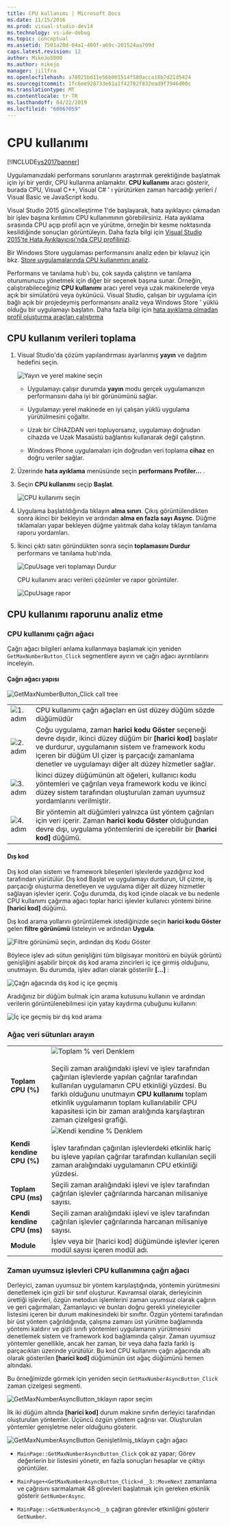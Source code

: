 ```yaml
---
title: CPU kullanımı | Microsoft Docs
ms.date: 11/15/2016
ms.prod: visual-studio-dev14
ms.technology: vs-ide-debug
ms.topic: conceptual
ms.assetid: 7501a20d-04a1-480f-a69c-201524aa709d
caps.latest.revision: 12
author: MikeJo5000
ms.author: mikejo
manager: jillfra
ms.openlocfilehash: a78025bd11e56b001514f580acca18b7d21d5424
ms.sourcegitcommit: 1fc6ee928733e61a1f42782f832ead9f7946d00c
ms.translationtype: MT
ms.contentlocale: tr-TR
ms.lasthandoff: 04/22/2019
ms.locfileid: "60067059"
---
```

# <a name="cpu-usage"></a>CPU kullanımı
[!INCLUDE[vs2017banner](../includes/vs2017banner.md)]

Uygulamanızdaki performans sorunlarını araştırmak gerektiğinde başlatmak için iyi bir yerdir, CPU kullanma anlamaktır. **CPU kullanımı** aracı gösterir, burada CPU, Visual C++, Visual C# ' ı yürütürken zaman harcadığı yerleri / Visual Basic ve JavaScript kodu.  
  
 Visual Studio 2015 güncelleştirme 1'de başlayarak, hata ayıklayıcı çıkmadan bir işlev başına kırılımını CPU kullanımının görebilirsiniz. Hata ayıklama sırasında CPU açıp profil açın ve yürütme, örneğin bir kesme noktasında kesildiğinde sonuçları görüntüleyin. Daha fazla bilgi için [Visual Studio 2015'te Hata Ayıklayıcısı'nda CPU profilinizi](http://blogs.msdn.com/b/visualstudioalm/archive/2015/10/29/profile-your-cpu-in-the-debugger-in-visual-studio-2015.aspx).  
  
 Bir Windows Store uygulaması performansını analiz eden bir kılavuz için bkz. [Store uygulamalarında CPU kullanımını analiz](https://msdn.microsoft.com/library/windows/apps/dn641982.aspx).  
  
 Performans ve tanılama hub'ı bu, çok sayıda çalıştırın ve tanılama oturumunuzu yönetmek için diğer bir seçenek başına sunar. Örneğin, çalıştırabileceğiniz **CPU kullanımı** aracı yerel veya uzak makinelerde veya açık bir simülatörü veya öykünücü. Visual Studio, çalışan bir uygulama için bağlı açık bir projedeymiş performansını analiz veya Windows Store ' yüklü olduğu bir uygulamayı başlatın. Daha fazla bilgi için [hata ayıklama olmadan profil oluşturma araçları çalıştırma](http://msdn.microsoft.com/library/e97ce1a4-62d6-4b8e-a2f7-61576437ff01)  
  
## <a name="BKMK_Collect_CPU_usage_data"></a> CPU kullanım verileri toplama  
  
1. Visual Studio'da çözüm yapılandırması ayarlanmış **yayın** ve dağıtım hedefini seçin.  
  
    ![Yayın ve yerel makine seçin](../profiling/media/cpuuse-selectreleaselocalmachine.png "CPUUSE_SelectReleaseLocalMachine")  
  
   - Uygulamayı çalışır durumda **yayın** modu gerçek uygulamanızın performansını daha iyi bir görünümünü sağlar.  
  
   - Uygulamayı yerel makinede en iyi çalışan yüklü uygulama yürütülmesini çoğaltır.  
  
   - Uzak bir CİHAZDAN veri topluyorsanız, uygulamayı doğrudan cihazda ve Uzak Masaüstü bağlantısı kullanarak değil çalıştırın.  
  
   - Windows Phone uygulamaları için doğrudan veri toplama **cihaz** en doğru veriler sağlar.  
  
2. Üzerinde **hata ayıklama** menüsünde seçin **performans Profiler...** .  
  
3. Seçin **CPU kullanımı** seçip **Başlat**.  
  
    ![CPU kullanımı seçin](../profiling/media/cpuuse-lib-choosecpuusage.png "CPUUSE_LIB_ChooseCpuUsage")  
  
4. Uygulama başlatıldığında tıklayın **alma sınırı**. Çıkış görüntülendikten sonra ikinci bir bekleyin ve ardından **alma en fazla sayı Async**. Düğme tıklamaları yapar bekleyen düğme yalıtmak daha kolay tıklayın tanılama raporu yordamları.  
  
5. İkinci çıktı satırı göründükten sonra seçin **toplamasını Durdur** performans ve tanılama hub'ında.  
  
   ![CpuUsage veri toplamayı Durdur](../profiling/media/cpu-use-wt-stopcollection.png "CPU_USE_WT_StopCollection")  
  
   CPU kullanımı aracı verileri çözümler ve rapor görüntüler.  
  
   ![CpuUsage rapor](../profiling/media/cpu-use-wt-report.png "CPU_USE_WT_Report")  
  
## <a name="analyze-the-cpu-usage-report"></a>CPU kullanımı raporunu analiz etme  
  
### <a name="BKMK_The_CPU_Usage_call_tree"></a> CPU kullanımı çağrı ağacı  
 Çağrı ağacı bilgileri anlama kullanmaya başlamak için yeniden `GetMaxNumberButton_Click` segmentlere ayırın ve çağrı ağacı ayrıntılarını inceleyin.  
  
#### <a name="BKMK_Call_tree_structure"></a> Çağrı ağacı yapısı  
 ![GetMaxNumberButton&#95;Click call tree](../profiling/media/cpu-use-wt-getmaxnumbercalltree-annotated.png "CPU_USE_WT_GetMaxNumberCallTree_annotated")  
  
|||  
|-|-|  
|![1. adım](../profiling/media/procguid-1.png "ProcGuid_1")|CPU kullanımı çağrı ağaçları en üst düzey düğüm sözde düğümüdür|  
|![2. adım](../profiling/media/procguid-2.png "ProcGuid_2")|Çoğu uygulama, zaman **harici kodu Göster** seçeneği devre dışıdır, ikinci düzey düğüm bir **[harici kod]** başlatır ve durdurur, uygulamanın sistem ve framework kodu içeren bir düğüm UI çizer iş parçacığı zamanlama denetler ve uygulamayı diğer alt düzey hizmetler sağlar.|  
|![3. adım](../profiling/media/procguid-3.png "ProcGuid_3")|İkinci düzey düğümünün alt öğeleri, kullanıcı kodu yöntemleri ve çağrılan veya framework kodu ve ikinci düzey sistem tarafından oluşturulan zaman uyumsuz yordamlarını verilmiştir.|  
|![4. adım](../profiling/media/procguid-4.png "ProcGuid_4")|Bir yöntemin alt düğümleri yalnızca üst yöntem çağrıları için veri içerir. Zaman **harici kodu Göster** olduğundan devre dışı, uygulama yöntemlerini de içerebilir bir **[harici kod]** düğümü.|  
  
#### <a name="BKMK_External_Code"></a> Dış kod  
 Dış kod olan sistem ve framework bileşenleri işlevlerde yazdığınız kod tarafından yürütülür. Dış kod Başlat ve uygulamayı durdurun, UI çizme, iş parçacığı oluşturma denetleyen ve uygulama diğer alt düzey hizmetler sağlayan işlevler içerir. Çoğu durumda, dış kod içinde olacak ve bu nedenle CPU kullanımı çağırma ağacı toplar harici işlevler kullanıcı yöntemi birine **[harici kod]** düğümü.  
  
 Dış kod arama yollarını görüntülemek istediğinizde seçin **harici kodu Göster** gelen **filtre görünümü** listeleyin ve ardından **Uygula**.  
  
 ![Filtre görünümü seçin, ardından dış Kodu Göster](../profiling/media/cpu-use-wt-filterview.png "CPU_USE_WT_FilterView")  
  
 Böylece işlev adı sütun genişliğini tüm bilgisayar monitörü en büyük görüntü genişliğini aşabilir birçok dış kod arama zincirleri iç içe girmiş olduğunu, unutmayın. Bu durumda, işlev adları olarak gösterilir **[...]** :  
  
 ![Çağrı ağacında dış kod iç içe geçmiş](../profiling/media/cpu-use-wt-showexternalcodetoowide.png "CPU_USE_WT_ShowExternalCodeTooWide")  
  
 Aradığınız bir düğüm bulmak için arama kutusunu kullanın ve ardından verilerin görüntülenebilmesi için yatay kaydırma çubuğunu kullanın:  
  
 ![İç içe geçmiş bir dış kod arama](../profiling/media/cpu-use-wt-showexternalcodetoowide-found.png "CPU_USE_WT_ShowExternalCodeTooWide_Found")  
  
### <a name="BKMK_Call_tree_data_columns"></a> Ağaç veri sütunları arayın  
  
|||  
|-|-|  
|**Toplam CPU (%)**|![Toplam % veri Denklem](../profiling/media/cpu-use-wt-totalpercentequation.png "CPU_USE_WT_TotalPercentEquation")<br /><br /> Seçili zaman aralığındaki işlevi ve işlev tarafından çağırılan işlevlerde yapılan çağrılar tarafından kullanılan uygulamanın CPU etkinliği yüzdesi. Bu farklı olduğunu unutmayın **CPU kullanımı** toplam etkinlik uygulamanın toplam kullanılabilir CPU kapasitesi için bir zaman aralığında karşılaştıran zaman çizelgesi grafiği.|  
|**Kendi kendine CPU (%)**|![Kendi kendine % Denklem](../profiling/media/cpu-use-wt-selflpercentequation.png "CPU_USE_WT_SelflPercentEquation")<br /><br /> İşlev tarafından çağırılan işlevlerdeki etkinlik hariç bu işleve yapılan çağrılar tarafından kullanılan seçili zaman aralığındaki uygulamanın CPU etkinliği yüzdesi.|  
|**Toplam CPU (ms)**|Seçili zaman aralığındaki işlevi ve işlev tarafından çağrılan işlevler çağrılarında harcanan milisaniye sayısı.|  
|**Kendi kendine CPU (ms)**|Seçili zaman aralığındaki işlevi ve işlev tarafından çağrılan işlevler çağrılarında harcanan milisaniye sayısı.|  
|**Module**|İşlev veya bir [harici kod] düğümünde işlevler içeren modül sayısı içeren modül adı.|  
  
### <a name="BKMK_Asynchronous_functions_in_the_CPU_Usage_call_tree"></a> Zaman uyumsuz işlevleri CPU kullanımına çağrı ağacı  
 Derleyici, zaman uyumsuz bir yöntem karşılaştığında, yöntemin yürütmesini denetlemek için gizli bir sınıf oluşturur. Kavramsal olarak, derleyicinin ürettiği işlevleri, özgün metodun işlemlerini zaman uyumsuz olarak çağırın ve geri çağırmaları, Zamanlayıcı ve bunları doğru gerekli yineleyiciler listesini içeren bir durum makinesindeki bir sınıftır. Özgün yöntemi tarafından bir üst yöntem çağrıldığında, çalışma zamanı üst yürütme bağlamında yöntemi kaldırır ve gizli sınıfı yöntemleri uygulamanın yürütmesini denetlemek sistem ve framework kod bağlamında çalışır. Zaman uyumsuz yöntemler genellikle, ancak her zaman, bir veya daha fazla farklı iş parçacıkları üzerinde yürütülür. Bu kod CPU kullanımı çağrı ağacında altı olarak gösterilen **[harici kod]** düğümünün üst ağaç düğümünü hemen altındaki.  
  
 Bu örneğimizde görmek için yeniden seçin `GetMaxNumberAsyncButton_Click` zaman çizelgesi segmenti.  
  
 ![GetMaxNumberAsyncButton&#95;tıklayın rapor seçim](../profiling/media/cpu-use-wt-getmaxnumberasync-selected.png "CPU_USE_WT_GetMaxNumberAsync_Selected")  
  
 İlk iki düğüm altında **[harici kod]** durum makine sınıfın derleyici tarafından oluşturulan yöntemler. Üçüncü özgün yöntem çağrısı var. Oluşturulan yöntemler genişletme neler olduğunu gösterir.  
  
 ![GetMaxNumberAsyncButton Genişletilmiş&#95;tıklayın çağrı ağacı](../profiling/media/cpu-use-wt-getmaxnumberasync-expandedcalltree.png "CPU_USE_WT_GetMaxNumberAsync_ExpandedCallTree")  
  
- `MainPage::GetMaxNumberAsyncButton_Click` çok az yapar; Görev değerlerin bir listesini yönetir, en fazla sonuçları hesaplar ve çıktıyı görüntüler.  
  
- `MainPage+<GetMaxNumberAsyncButton_Click>d__3::MoveNext` zamanlama ve çağrısını sarmalamak 48 görevleri başlatmak için gereken etkinlik gösterir `GetNumberAsync`.  
  
- `MainPage::<GetNumberAsync>b__b` çağıran görevler etkinliğini gösterir `GetNumber`.

